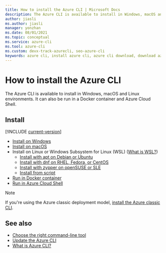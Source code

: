 ```yaml
---
title: How to install the Azure CLI | Microsoft Docs
description: The Azure CLI is available to install in Windows, macOS and Linux environments. It can also be run in a Docker container and Azure Cloud Shell.
author: jiasli
ms.author: jiasli
manager: yonzhan
ms.date: 08/01/2021
ms.topic: conceptual
ms.service: azure-cli
ms.tool: azure-cli 
ms.custom: devx-track-azurecli, seo-azure-cli
keywords: azure cli, install azure cli, azure cli download, download azure cli
---
```


# How to install the Azure CLI

The Azure CLI is available to install in Windows, macOS and Linux environments.  It can also be run in a Docker container and Azure Cloud Shell.

## Install

[!INCLUDE [current-version](includes/current-version.md)]

* [Install on Windows](install-azure-cli-windows.md)
* [Install on macOS](install-azure-cli-macos.md)
* Install on Linux or Windows Subsystem for Linux (WSL) ([What is WSL?](/windows/wsl/about))
  * [Install with apt on Debian or Ubuntu](./install-azure-cli-linux.md?pivots=apt)
  * [Install with dnf on RHEL, Fedora, or CentOS](./install-azure-cli-linux.md?pivots=dnf)
  * [Install with zypper on openSUSE or SLE](./install-azure-cli-linux.md?pivots=zypper)
  * [Install from script](./install-azure-cli-linux.md?pivots=script)
* [Run in Docker container](run-azure-cli-docker.md)
* [Run in Azure Cloud Shell](/azure/cloud-shell/quickstart)


> [!NOTE]
> If you're using the Azure classic deployment model, [install the Azure classic CLI](install-classic-cli.md).

## See also

* [Choose the right command-line tool](./choose-the-right-azure-command-line-tool.md)
* [Update the Azure CLI](./update-azure-cli.md)
* [What is Azure CLI?](./what-is-azure-cli.md)